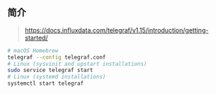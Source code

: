 

## 简介

>https://docs.influxdata.com/telegraf/v1.15/introduction/getting-started/

```bash
# macOS Homebrew
telegraf --config telegraf.conf
# Linux (sysvinit and upstart installations)
sudo service telegraf start
# Linux (systemd installations)
systemctl start telegraf
```



